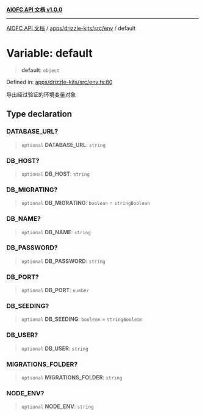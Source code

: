 [**AIOFC API 文档 v1.0.0**](../../../../../README.md)

***

[AIOFC API 文档](../../../../../modules.md) / [apps/drizzle-kits/src/env](../README.md) / default

# Variable: default

> **default**: `object`

Defined in: [apps/drizzle-kits/src/env.ts:80](https://github.com/aiofc-nx/aiofc-server-20250113/blob/c42968e9d610c830827b0ce80268360670d99c8b/apps/drizzle-kits/src/env.ts#L80)

导出经过验证的环境变量对象

## Type declaration

### DATABASE\_URL?

> `optional` **DATABASE\_URL**: `string`

### DB\_HOST?

> `optional` **DB\_HOST**: `string`

### DB\_MIGRATING?

> `optional` **DB\_MIGRATING**: `boolean` = `stringBoolean`

### DB\_NAME?

> `optional` **DB\_NAME**: `string`

### DB\_PASSWORD?

> `optional` **DB\_PASSWORD**: `string`

### DB\_PORT?

> `optional` **DB\_PORT**: `number`

### DB\_SEEDING?

> `optional` **DB\_SEEDING**: `boolean` = `stringBoolean`

### DB\_USER?

> `optional` **DB\_USER**: `string`

### MIGRATIONS\_FOLDER?

> `optional` **MIGRATIONS\_FOLDER**: `string`

### NODE\_ENV?

> `optional` **NODE\_ENV**: `string`
